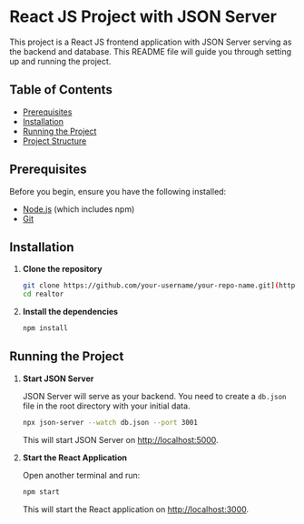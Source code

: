 # React JS Project with JSON Server

This project is a React JS frontend application with JSON Server serving as the backend and database. This README file will guide you through setting up and running the project.

## Table of Contents
- [Prerequisites](#prerequisites)
- [Installation](#installation)
- [Running the Project](#running-the-project)
- [Project Structure](#project-structure)
## Prerequisites

Before you begin, ensure you have the following installed:
- [Node.js](https://nodejs.org/en/download/) (which includes npm)
- [Git](https://git-scm.com/downloads)

## Installation

1. **Clone the repository**

    ```bash
   git clone https://github.com/your-username/your-repo-name.git](https://github.com/Anirudh-Brillio/realtor_project.git
    cd realtor
    ```

2. **Install the dependencies**

    ```bash
    npm install
    ```

## Running the Project

1. **Start JSON Server**

    JSON Server will serve as your backend. You need to create a `db.json` file in the root directory with your initial data.

    ```bash
    npx json-server --watch db.json --port 3001
    ```

    This will start JSON Server on [http://localhost:5000](http://localhost:5000).

2. **Start the React Application**

    Open another terminal and run:

    ```bash
    npm start
    ```

    This will start the React application on [http://localhost:3000](http://localhost:3000).


